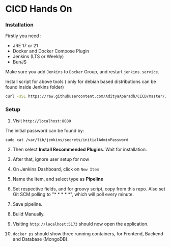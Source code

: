 # CICD Hands On

### Installation

Firstly you need :
- JRE 17 or 21
- Docker and Docker Compose Plugin
- Jenkins (LTS or Weekly)
- BunJS

Make sure you add `Jenkins` to `Docker` Group, and restart `jenkins.service`.

Install script for above tools ( only for debian based distributions can be found inside Jenkins folder)
```bash
curl -sSL https://raw.githubusercontent.com/AdityaAparadh/CICD/master/Jenkins/install.sh | sudo bash
```


### Setup

1. Visit `http://localhost:8080`

The initial password can be found by:
```
sudo cat /var/lib/jenkins/secrets/initialAdminPassword
```

2. Then select **Install Recommended Plugins**. Wait for installation.

3. After that, ignore user setup for now

4. On Jenkins Dashboard, click on `New Item`

5. Name the Item, and select type as **Pipeline**

6. Set respective fields, and for groovy script, copy from this repo. Also set Git SCM polling to "* * * * *", which will poll every minute.

7. Save pipeline.

8. Build Manually.

9. Visiting `http://localhost:5173` should now open the application.

10. `docker ps` should show three running containers, for Frontend, Backend and Database (MongoDB).
